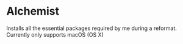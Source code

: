 Alchemist
=========
Installs all the essential packages required by me during a reformat.
Currently only supports macOS (OS X)
